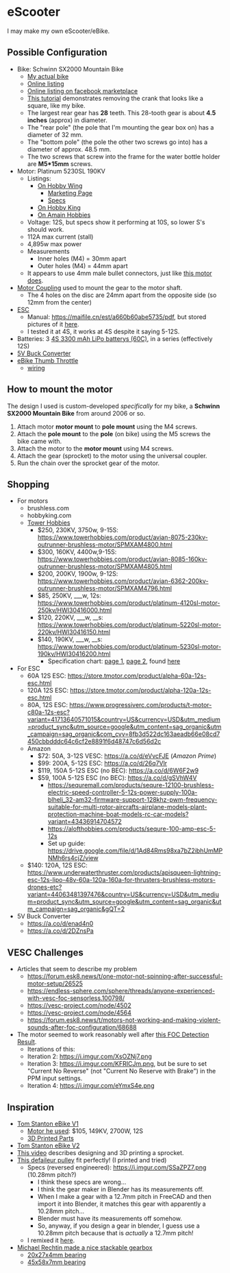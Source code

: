 # eScooter
I may make my own eScooter/eBike.

## Possible Configuration
- Bike: Schwinn SX2000 Mountain Bike
    - [My actual bike](https://i.imgur.com/GaSKJRi.jpeg)
    - [Online listing](https://www.propertyroom.com/l/schwinn-sx2000-mountain-bike/10507696)
    - [Online listing on facebook marketplace](https://www.facebook.com/marketplace/item/3741195909458022/?_rdr)
    - [This tutorial](https://youtu.be/Aj35ce6RfEM?si=b9BWHbFmZhSQtrBy) demonstrates removing the crank that looks like a square, like my bike.
    - The largest rear gear has **28** teeth. This 28-tooth gear is about **4.5 inches** (approx) in diameter.
    - The "rear pole" (the pole that I'm mounting the gear box on) has a diameter of 32 mm.
    - The "bottom pole" (the pole the other two screws go into) has a diameter of approx. 48.5 mm.
    - The two screws that screw into the frame for the water bottle holder are **M5*15mm** screws.
- Motor: Platinum 5230SL 190KV
    - Listings:
        - [On Hobby Wing](https://www.hobbywingdirect.com/products/platinum-fw-5230-motors?variant=42212563452019)
            - [Marketing Page](https://www.hobbywing.com/en/products/Platinum5230.html)
            - [Specs](https://cdn.shopify.com/s/files/1/0109/9702/files/pl5230-data.pdf?v=1724706933)
        - [On Hobby King](https://www.towerhobbies.com/product/platinum-5230sl-motor-190kv/HWI30416200.html)
        - [On Amain Hobbies](https://www.amainhobbies.com/hobbywing-platinum-5230sl-brushless-outrunner-motor-190kv-hwa30416200/p1578736)
    - Voltage: 12S, but specs show it performing at 10S, so lower S's should work.
    - 112A max current (stall)
    - 4,895w max power
    - Measurements
        - Inner holes (M4) = 30mm apart
        - Outer holes (M4) = 44mm apart
    - It appears to use 4mm male bullet connectors, just like [this motor does](https://a.co/d/dk6BBRY).
- [Motor Coupling](https://a.co/d/3mqO0bW) used to mount the gear to the motor shaft.
    - The 4 holes on the disc are 24mm apart from the opposite side (so 12mm from the center)
- [ESC](https://a.co/d/0q2reOV)
    - Manual: https://maifile.cn/est/a660b60abe5735/pdf, but stored pictures of it [here](https://imgur.com/a/tfH6Hq5).
    - I tested it at 4S, it works at 4S despite it saying 5-12S.
- Batteries: 3 [4S 3300 mAh LiPo batterys (60C)](https://a.co/d/cUkfjpm), in a series (effectively 12S)
- [5V Buck Converter](https://a.co/d/enad4n0)
- [eBike Thumb Throttle](https://a.co/d/3h9mEAN)
    - [wiring](https://m.media-amazon.com/images/I/61KwWizb+DL._AC_SX679_.jpg)

## How to mount the motor
The design I used is custom-developed *specifically* for my bike, a **Schwinn SX2000 Mountain Bike** from around 2006 or so.
1. Attach motor **motor mount** to **pole mount** using the M4 screws.
2. Attach the **pole mount** to the **pole** (on bike) using the M5 screws the bike came with.
3. Attach the motor to the **motor mount** using M4 screws.
4. Attach the gear (sprocket) to the motor using the universal coupler.
5. Run the chain over the sprocket gear of the motor.

## Shopping
- For motors
    - brushless.com
    - hobbyking.com
    - [Tower Hobbies](https://www.towerhobbies.com/airplanes/parts-electronics-and-accessories/motors/?prefn1=discontinued&prefv1=false&start=0&sz=24&return=true)
        - $250, 230KV, 3750w, 9-15S: https://www.towerhobbies.com/product/avian-8075-230kv-outrunner-brushless-motor/SPMXAM4800.html
        - $300, 160KV, 4400w,9-15S: https://www.towerhobbies.com/product/avian-8085-160kv-outrunner-brushless-motor/SPMXAM4805.html
        - $200, 200KV, 1900w, 9-12S: https://www.towerhobbies.com/product/avian-6362-200kv-outrunner-brushless-motor/SPMXAM4796.html
        - $85, 250KV, ___w, 12s: https://www.towerhobbies.com/product/platinum-4120sl-motor-250kv/HWI30416000.html
        - $120, 220KV, ___w, __s: https://www.towerhobbies.com/product/platinum-5220sl-motor-220kv/HWI30416150.html
        - $140, 190KV, ___w, __s: https://www.towerhobbies.com/product/platinum-5230sl-motor-190kv/HWI30416200.html
            - Specification chart: [page 1](https://cdn.shopify.com/s/files/1/0109/9702/files/5200s-spec0.png?v=1724707806), [page 2](https://cdn.shopify.com/s/files/1/0109/9702/files/5200s-spec1.png?v=1724707804), found [here](https://www.hobbywingdirect.com/collections/hobbywing-brushless-motors-aircraft/products/platinum-fw-5220-motors?variant=42212271358067)
- For ESC
    - 60A 12S ESC: https://store.tmotor.com/product/alpha-60a-12s-esc.html
    - 120A 12S ESC: https://store.tmotor.com/product/alpha-120a-12s-esc.html
    - 80A, 12S ESC: https://www.progressiverc.com/products/t-motor-c80a-12s-esc?variant=41713640571015&country=US&currency=USD&utm_medium=product_sync&utm_source=google&utm_content=sag_organic&utm_campaign=sag_organic&com_cvv=8fb3d522dc163aeadb66e08cd7450cbbdddc64c6cf2e8891f6d48747c6d56d2c
    - Amazon
        - $72: 50A, 3-12S VESC: https://a.co/d/eVvcFJE (*Amazon Prime*)
        - $99: 200A, 5-12S ESC: https://a.co/d/26q7Vlr
        - $119, 150A 5-12S ESC (no BEC): https://a.co/d/6W6F2w9
        - $59, 100A 5-12S ESC (no BEC): https://a.co/d/gSVhW4V
            - https://sequremall.com/products/sequre-12100-brushless-electric-speed-controller-5-12s-power-supply-100a-blheli_32-am32-firmware-support-128khz-pwm-frequency-suitable-for-multi-rotor-aircrafts-airplane-models-plant-protection-machine-boat-models-rc-car-models?variant=43436914704572
            - https://alofthobbies.com/products/sequre-100-amp-esc-5-12s
            - Set up guide: https://drive.google.com/file/d/1Ad84Rms98xa7bZ2ibhUmMPNMh6rs4cjZ/view
    - $140: 120A, 12S ESC: https://www.underwaterthruster.com/products/apisqueen-lightning-esc-12s-lipo-48v-60a-120a-160a-for-thrusters-brushless-motors-drones-etc?variant=44063481397476&country=US&currency=USD&utm_medium=product_sync&utm_source=google&utm_content=sag_organic&utm_campaign=sag_organic&gQT=2
- 5V Buck Converter
    - https://a.co/d/enad4n0
    - https://a.co/d/2DZnsPa

## VESC Challenges
- Articles that seem to describe my problem
    - https://forum.esk8.news/t/one-motor-not-spinning-after-successful-motor-setup/26525
    - https://endless-sphere.com/sphere/threads/anyone-experienced-with-vesc-foc-sensorless.100798/
    - https://vesc-project.com/node/4502
    - https://vesc-project.com/node/4564
    - https://forum.esk8.news/t/motors-not-working-and-making-violent-sounds-after-foc-configuration/68688
- The motor seemed to work reasonably well after [this FOC Detection Result](https://i.imgur.com/M4PzxR8.png).
    - Iterations of this:
    - Iteration 2: https://i.imgur.com/XsOZNj7.png
    - Iteration 3: https://i.imgur.com/KFRICJm.png, but be sure to set "Current No Reverse" (not "Current No Reserve with Brake") in the PPM input settings.
    - Iteration 4: https://i.imgur.com/eYmxS4e.png

## Inspiration
- [Tom Stanton eBike V1](https://www.youtube.com/watch?v=9rIIJbDkpN8)
    - [Motor he used](https://hobbyking.com/en_us/turnigy-aerodrive-sk3-6374-149kv-brushless-outrunner-motor.html/?___store=en_us): $105, 149KV, 2700W, 12S
    - [3D Printed Parts](https://www.thingiverse.com/thing:2191603)
- [Tom Stanton eBike V2](https://www.youtube.com/watch?v=IymLqEPUkvw)
- [This video](https://www.youtube.com/watch?v=V4ohWg4GfYc) describes designing and 3D printing a sprocket.
- [This defaileur pulley](https://www.thingiverse.com/thing:4677579/files) fit perfectly! (I printed and tried)
    - Specs (reversed engineered): https://i.imgur.com/SSaZPZ7.png (10.28mm pitch?)
        - I think these specs are wrong... 
        - I think the gear maker in Blender has its measurements off.
        - When I make a gear with a 12.7mm pitch in FreeCAD and then import it into Blender, it matches this gear with apparently a 10.28mm pitch... 
        - Blender must have its measurements off somehow.
        - So, anyway, if you design a gear in blender, I guess use a 10.28mm pitch because that is *actually* a 12.7mm pitch!
    - I remixed it [here](https://www.thingiverse.com/thing:6930961).
- [Michael Rechtin made a nice stackable gearbox](https://youtu.be/G0DcM60lWSw?si=MsUi8FOoKw17uXnp)
    - [20x27x4mm bearing](https://a.co/d/306vlTe)
    - [45x58x7mm bearing](https://a.co/d/fQ6uB3k)